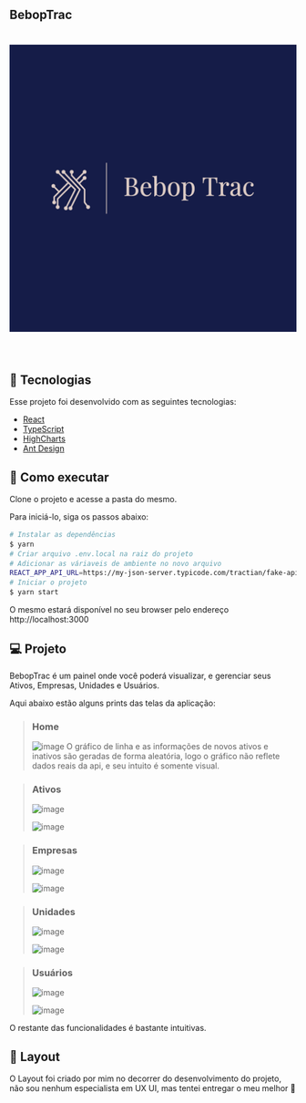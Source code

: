 <h2>
BebopTrac
</h2>

<h1 align="center">
    <img alt="bebop-trac" src=".github/logo.jpeg" />
</h1>

<br>

## 🧪 Tecnologias

Esse projeto foi desenvolvido com as seguintes tecnologias:

- [React](https://reactjs.org)
- [TypeScript](https://www.typescriptlang.org/)
- [HighCharts](https://www.highcharts.com)
- [Ant Design](https://ant.design)

## 🚀 Como executar

Clone o projeto e acesse a pasta do mesmo.

Para iniciá-lo, siga os passos abaixo:

```bash
# Instalar as dependências
$ yarn
# Criar arquivo .env.local na raiz do projeto
# Adicionar as váriaveis de ambiente no novo arquivo
REACT_APP_API_URL=https://my-json-server.typicode.com/tractian/fake-api
# Iniciar o projeto
$ yarn start
```

O mesmo estará disponível no seu browser pelo endereço http://localhost:3000

## 💻 Projeto

BebopTrac é um painel onde você poderá visualizar, e gerenciar seus Ativos, Empresas, Unidades e Usuários.

Aqui abaixo estão alguns prints das telas da aplicação:

> ### Home
> ![image](https://user-images.githubusercontent.com/53586642/148955363-5ecf4f95-8336-4dd2-a152-c778a004762c.png)
> O gráfico de linha e as informações de novos ativos e inativos são geradas de forma aleatória, logo o gráfico não reflete dados reais da api, e seu intuito é somente visual.

> ### Ativos
> ![image](https://user-images.githubusercontent.com/53586642/148955467-fdf2d086-5171-4cd3-8c1b-09e8c4312dba.png)
>
> ![image](https://user-images.githubusercontent.com/53586642/148955534-52c58af7-0086-405e-9f5f-792134bd6d9a.png)


> ### Empresas
> ![image](https://user-images.githubusercontent.com/53586642/148955687-5b9bef7f-d462-43b0-b456-4e8248d6fb37.png)
> 
> ![image](https://user-images.githubusercontent.com/53586642/148955758-7e30f4a0-3ff3-4ba3-8c58-543350116fef.png)

> ### Unidades
> ![image](https://user-images.githubusercontent.com/53586642/148955794-f3ef2a8a-bb01-4cfd-a6e1-fb302eb8706b.png)
>
> ![image](https://user-images.githubusercontent.com/53586642/148955836-500cbec5-3529-474c-b436-c97de2fad3df.png)

> ### Usuários
> ![image](https://user-images.githubusercontent.com/53586642/148955894-d6911977-5f54-4129-9fe9-8a39b286b68a.png)
>
> ![image](https://user-images.githubusercontent.com/53586642/148955953-01cdf26e-a8b3-4fef-b0ec-1dba231bd88e.png)

O restante das funcionalidades é bastante intuitivas.

## 🔖 Layout

O Layout foi criado por mim no decorrer do desenvolvimento do projeto, não sou nenhum especialista em UX UI, mas tentei entregar o meu melhor 🤯
